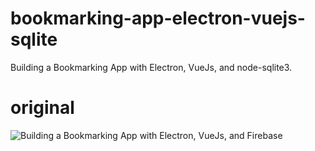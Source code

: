 # bookmarking-app-electron-vuejs-sqlite

Building a Bookmarking App with Electron, VueJs, and node-sqlite3.

# original

![Building a Bookmarking App with Electron, VueJs, and Firebase](https://coligo.io/bookmarking-app-electron-vuejs-firebase/)
